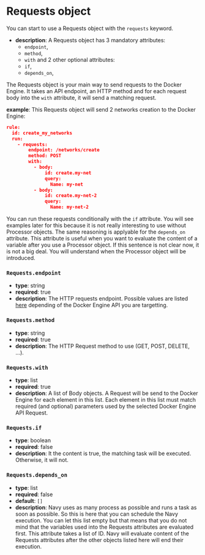 # Requests object

You can start to use a Requests object with the `requests` keyword.

- **description**: A Requests object has 3 mandatory attributes:
    - `endpoint`,
    - `method`,
    - `with`
and 2 other optional attributes:
    - `if`,
    - `depends_on`,

The Requests object is your main way to send requests to the Docker Engine. It takes an API endpoint, an HTTP method and for each request body into the `with` attribute, it will send a matching request.

**example**:
This Requests object will send 2 networks creation to the Docker Engine:
```json
rule:
  id: create_my_networks
  run:
    - requests:
        endpoint: /networks/create
        method: POST
        with:
          - body:
              id: create.my-net
              query:
                Name: my-net
          - body:
              id: create.my-net-2
              query:
                Name: my-net-2
```

You can run these requests conditionally with the `if` attribute. You will see examples later for this because it is not really interesting to use without Processor objects. The same reasoning is applyable for the `depends_on` attribute. This attribute is useful when you want to evaluate the content of a variable after you use a Processor object. If this sentence is not clear now, it is not a big deal. You will understand when the Processor object will be introduced.

### `Requests.endpoint`

- **type**: string
- **required**: true
- **description**: The HTTP requests endpoint. Possible values are listed [here](https://docs.docker.com/engine/api/latest) depending of the Docker Engine API you are targetting.

### `Requests.method`

- **type**: string
- **required**: true
- **description**: The HTTP Request method to use (GET, POST, DELETE, ...).

### `Requests.with`

- **type**: list
- **required**: true
- **description**: A list of Body objects. A Request will be send to the Docker Engine for each element in this list. Each element in this list must match required (and optional) parameters used by the selected Docker Engine API Request.

### `Requests.if`

- **type**: boolean
- **required**: false
- **description**: It the content is true, the matching task will be executed. Otherwise, it will not.

### `Requests.depends_on`

- **type**: list
- **required**: false
- **default**: `[]`
- **description**: Navy uses as many process as possible and runs a task as soon as possible. So this is here that you can schedule the Navy execution. You can let this list empty but that means that you do not mind that the variables used into the Requests attributes are evaluated first. This attribute takes a list of ID. Navy will evaluate content of the Requests attributes after the other objects listed here will end their execution.
